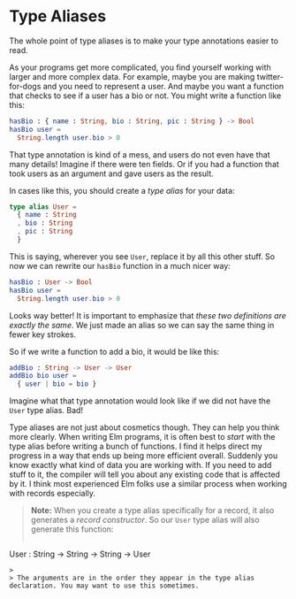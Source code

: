 # Type Aliases

The whole point of type aliases is to make your type annotations easier to read.

As your programs get more complicated, you find yourself working with larger and more complex data. For example, maybe you are making twitter-for-dogs and you need to represent a user. And maybe you want a function that checks to see if a user has a bio or not. You might write a function like this:

```elm
hasBio : { name : String, bio : String, pic : String } -> Bool
hasBio user =
  String.length user.bio > 0
```

That type annotation is kind of a mess, and users do not even have that many details! Imagine if there were ten fields. Or if you had a function that took users as an argument and gave users as the result.

In cases like this, you should create a *type alias* for your data:

```elm
type alias User =
  { name : String
  , bio : String
  , pic : String
  }
```

This is saying, wherever you see `User`, replace it by all this other stuff. So now we can rewrite our `hasBio` function in a much nicer way:

```elm
hasBio : User -> Bool
hasBio user =
  String.length user.bio > 0
```

Looks way better! It is important to emphasize that *these two definitions are exactly the same*. We just made an alias so we can say the same thing in fewer key strokes.

So if we write a function to add a bio, it would be like this:

```elm
addBio : String -> User -> User
addBio bio user =
  { user | bio = bio }
```

Imagine what that type annotation would look like if we did not have the `User` type alias. Bad!

Type aliases are not just about cosmetics though. They can help you think more clearly. When writing Elm programs, it is often best to *start* with the type alias before writing a bunch of functions. I find it helps direct my progress in a way that ends up being more efficient overall. Suddenly you know exactly what kind of data you are working with. If you need to add stuff to it, the compiler will tell you about any existing code that is affected by it. I think most experienced Elm folks use a similar process when working with records especially.

> **Note:** When you create a type alias specifically for a record, it also generates a *record constructor*. So our `User` type alias will also generate this function:
> 
> ```elm
User : String -> String -> String -> User
```
> 
> The arguments are in the order they appear in the type alias declaration. You may want to use this sometimes.
